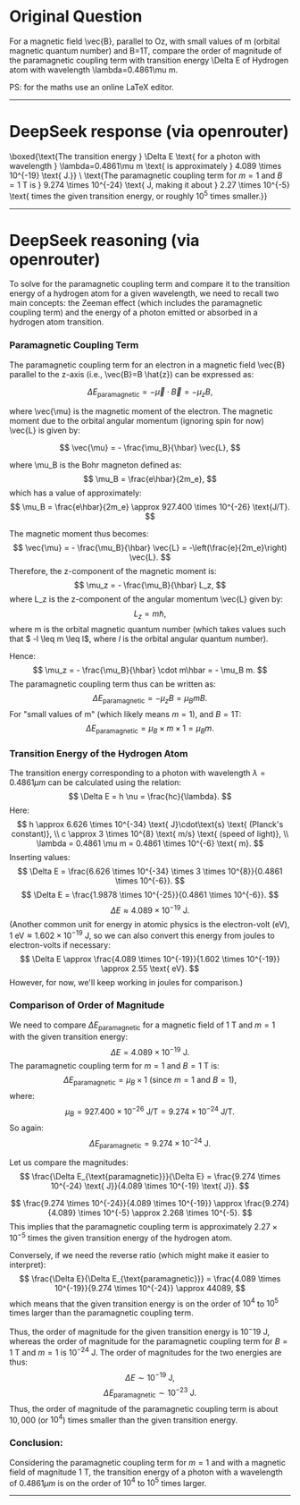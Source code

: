 # Original Question

For a magnetic field \vec{B}, parallel to Oz, with small values of m (orbital magnetic quantum number) and B=1T, compare the order of magnitude of the paramagnetic coupling term with transition energy \Delta E of Hydrogen atom with wavelength \lambda=0.4861\mu m.

PS: for the maths use an online LaTeX editor.

---

# DeepSeek response (via openrouter)

\boxed{\text{The transition energy } \Delta E \text{ for a photon with wavelength } \lambda=0.4861\mu m \text{ is approximately } 4.089 \times 10^{-19} \text{ J.}} \\
\text{The paramagnetic coupling term for $m=1$ and $B=1\text{ T}$ is } 9.274 \times 10^{-24} \text{ J, making it about } 2.27 \times 10^{-5} \text{ times the given transition energy, or roughly $10^5$ times smaller.}}

---

# DeepSeek reasoning (via openrouter)

To solve for the paramagnetic coupling term and compare it to the transition energy of a hydrogen atom for a given wavelength, we need to recall two main concepts: the Zeeman effect (which includes the paramagnetic coupling term) and the energy of a photon emitted or absorbed in a hydrogen atom transition.

### Paramagnetic Coupling Term

The paramagnetic coupling term for an electron in a magnetic field \vec{B} parallel to the z-axis (i.e., \vec{B}=B \hat{z}) can be expressed as:

$$
\Delta E_{\text{paramagnetic}} = - \vec{\mu} \cdot \vec{B} = - \mu_z B,
$$

where \vec{\mu} is the magnetic moment of the electron. The magnetic moment due to the orbital angular momentum (ignoring spin for now) \vec{L} is given by:

$$
\vec{\mu} = - \frac{\mu_B}{\hbar} \vec{L},
$$

where \mu_B is the Bohr magneton defined as:
$$
\mu_B = \frac{e\hbar}{2m_e},
$$
which has a value of approximately:
$$
\mu_B = \frac{e\hbar}{2m_e} \approx 927.400 \times 10^{-26} \text{J/T}.
$$

The magnetic moment thus becomes:
$$
\vec{\mu} = - \frac{\mu_B}{\hbar} \vec{L} = -\left(\frac{e}{2m_e}\right) \vec{L}.
$$
Therefore, the z-component of the magnetic moment is:
$$
\mu_z = - \frac{\mu_B}{\hbar} L_z,
$$
where L_z is the z-component of the angular momentum \vec{L} given by:
$$
L_z = m\hbar,
$$
where m is the orbital magnetic quantum number (which takes values such that $ -l \leq m \leq l$, where $l$ is the orbital angular quantum number).

Hence:
$$
\mu_z = - \frac{\mu_B}{\hbar} \cdot m\hbar = - \mu_B m.
$$
The paramagnetic coupling term thus can be written as:
$$
\Delta E_{\text{paramagnetic}} = - \mu_z B = \mu_B m B.
$$
For "small values of m" (which likely means $m=1$), and $B=1 \text{T}$:
$$
\Delta E_{\text{paramagnetic}} = \mu_B \times m \times 1 = \mu_B m.
$$

### Transition Energy of the Hydrogen Atom

The transition energy corresponding to a photon with wavelength $\lambda=0.4861 \mu m$ can be calculated using the relation:
$$
\Delta E = h \nu = \frac{hc}{\lambda}.
$$
Here:
$$
h \approx 6.626 \times 10^{-34} \text{ J}\cdot\text{s} \text{ (Planck's constant)}, \\
c \approx 3 \times 10^{8} \text{ m/s} \text{ (speed of light)}, \\
\lambda = 0.4861 \mu m = 0.4861 \times 10^{-6} \text{ m}.
$$
Inserting values:
$$
\Delta E = \frac{6.626 \times 10^{-34} \times 3 \times 10^{8}}{0.4861 \times 10^{-6}}.
$$
$$
\Delta E = \frac{1.9878 \times 10^{-25}}{0.4861 \times 10^{-6}}.
$$
$$
\Delta E \approx 4.089 \times 10^{-19} \text{ J}.
$$
(Another common unit for energy in atomic physics is the electron-volt (eV), $1 \text{ eV} \approx 1.602 \times 10^{-19} \text{ J}$, so we can also convert this energy from joules to electron-volts if necessary:
$$
\Delta E \approx \frac{4.089 \times 10^{-19}}{1.602 \times 10^{-19}} \approx 2.55 \text{ eV}.
$$
However, for now, we'll keep working in joules for comparison.)

### Comparison of Order of Magnitude

We need to compare $\Delta E_{\text{paramagnetic}}$ for a magnetic field of $1 \text{ T}$ and $m=1$ with the given transition energy:
$$
\Delta E = 4.089 \times 10^{-19} \text{ J}.
$$
The paramagnetic coupling term for $m=1$ and $B=1\text{ T}$ is:
$$
\Delta E_{\text{paramagnetic}} = \mu_B \times 1 \text{ (since } m=1 \text{ and } B=1\text{)},
$$
where:
$$
\mu_B = 927.400 \times 10^{-26} \text{ J/T} = 9.274 \times 10^{-24} \text{ J/T}.
$$
So again:
$$
\Delta E_{\text{paramagnetic}} = 9.274 \times 10^{-24} \text{ J}.
$$

Let us compare the magnitudes:
$$
\frac{\Delta E_{\text{paramagnetic}}}{\Delta E} = \frac{9.274 \times 10^{-24} \text{ J}}{4.089 \times 10^{-19} \text{ J}}.
$$

$$
\frac{9.274 \times 10^{-24}}{4.089 \times 10^{-19}} \approx \frac{9.274}{4.089} \times 10^{-5} \approx 2.268 \times 10^{-5}.
$$
This implies that the paramagnetic coupling term is approximately $2.27 \times 10^{-5}$ times the given transition energy of the hydrogen atom.

Conversely, if we need the reverse ratio (which might make it easier to interpret):
$$
\frac{\Delta E}{\Delta E_{\text{paramagnetic}}} = \frac{4.089 \times 10^{-19}}{9.274 \times 10^{-24}} \approx 44089,
$$
which means that the given transition energy is on the order of $10^4$ to $10^5$ times larger than the paramagnetic coupling term.

Thus, the order of magnitude for the given transition energy is $10^-19$ J, whereas the order of magnitude for the paramagnetic coupling term for $B=1\text{ T}$ and $m=1$ is $10^{-24}$ J. The order of magnitudes for the two energies are thus:
$$
\Delta E \sim 10^{-19} \text{ J},
$$
$$
\Delta E_{\text{paramagnetic}} \sim 10^{-23} \text{ J}.
$$
Thus, the order of magnitude of the paramagnetic coupling term is about $10,000$ (or $10^4$) times smaller than the given transition energy.

### Conclusion:
Considering the paramagnetic coupling term for $m=1$ and with a magnetic field of magnitude $1 \text{ T}$, the transition energy of a photon with a wavelength of $0.4861 \mu m$ is on the order of $10^4$ to $10^5$ times larger.


---

